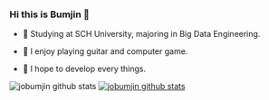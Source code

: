 ### Hi this is Bumjin 👋

- 🌱 Studying at SCH University, majoring in Big Data Engineering.

- 💬 I enjoy playing guitar and computer game.

- 🚀 I hope to develop every things.  
  
  
  
  
![jobumjin github stats](https://github-readme-stats.vercel.app/api?username=jobumjin&show_icons=true&theme=darcula)
[![jobumjin github stats](https://github-readme-stats.vercel.app/api/top-langs/?username=jobumjin&show_icons=true&hide_border=true&title_color=004386&icon_color=004386&layout=compact&theme=darcula)](https://github.com/jobumjin)
<!--
**jobumjin/jobumjin** is a ✨ _special_ ✨ repository because its `README.md` (this file) appears on your GitHub profile.

Here are some ideas to get you started:

- 🔭 I’m currently working on ...
- 🌱 I’m currently learning ...
- 👯 I’m looking to collaborate on ...
- 🤔 I’m looking for help with ...
- 💬 Ask me about ...
- 📫 How to reach me: ...
- 😄 Pronouns: ...
- ⚡ Fun fact: ...
-->
